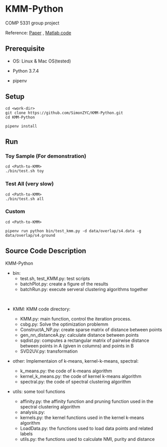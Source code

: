 # KMM-Python
COMP 5331 group project

Reference: [Paper](https://dl.acm.org/citation.cfm?id=3330846) ,  [Matlab code](https://github.com/CHLWR/KDD2019_K-Multiple-Means)



## Prerequisite

- OS: Linux & Mac OS(tested)

- Python 3.7.4

- pipenv

## Setup

```
cd <work-dir>
git clone https://github.com/SimonZYC/KMM-Python.git
cd KMM-Python

pipenv install
```

## Run
### Toy Sample (For demonstration)

```
cd <Path-to-KMM>
./bin/test.sh toy
```

### Test All (very slow)

```
cd <Path-to-KMM>
./bin/test.sh all
```

### Custom
```
cd <Path-to-KMM>

pipenv run python bin/test_kmm.py -d data/overlap/s4.data -g data/overlap/s4.ground

```
## Source Code Description

KMM-Python

- bin: 
  - test.sh, test_KMM.py: test scripts
  - batchPlot.py: create a figure of the results
  - batchRun.py: execute serveral clustering algorithms together

​	

- KMM: KMM code directory:
  - KMM.py: main function, control the iteration process.
  - csbg.py: Solve the optimization problemm
  - ConstructA_NP.py: create sparse matrix of distance between points
  - gen_nn_distanceA.py: calculate distance between points
  - sqdist.py: computes a rectangular matrix of pairwise distance between points in A (given in columns) and points in B
  - SVD2UV.py: transformation

- other: Implementaion of k-means, kernel-k-means, spectral:
  - k_means.py: the code of k-means algorithm
  - kernel_k_means.py: the code of kernel k-means algorithm
  - spectral.py: the code of spectral clustering algorithm

- utils: some tool functions
  - affinity.py: the affinity function and pruning function used in the spectral clustering algorithm
  - analysis.py:
  - kernels.py: the kernel functions used in the kernel k-means algorithm
  - LoadData.py: the functions used to load data points and related labels
  - utils.py: the functions used to calculate NMI, purity and distance

​		
